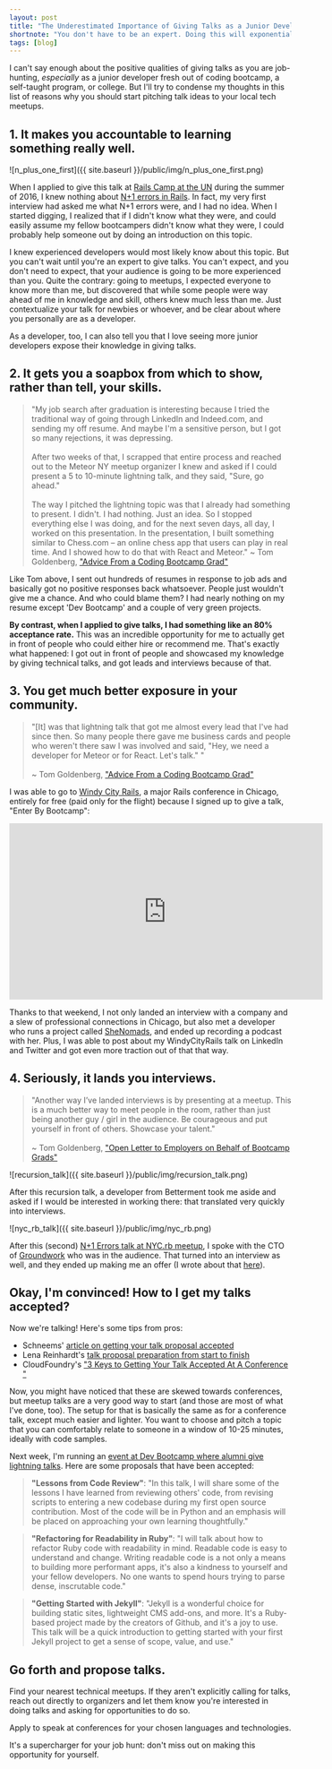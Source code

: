 ```yaml
---
layout: post
title: "The Underestimated Importance of Giving Talks as a Junior Developer"
shortnote: "You don't have to be an expert. Doing this will exponentially increase others' exposure to you so you can get interviews."
tags: [blog]
---
```


I can't say enough about the positive qualities of giving talks as you are job-hunting, *especially* as a junior developer fresh out of coding bootcamp, a self-taught program, or college. But I'll try to condense my thoughts in this list of reasons why you should start pitching talk ideas to your local tech meetups.

## 1. It makes you accountable to learning something really well.

![n_plus_one_first]({{ site.baseurl }}/public/img/n_plus_one_first.png)

When I applied to give this talk at [Rails Camp at the UN](http://railscamp.io/) during the summer of 2016, I knew nothing about [N+1 errors in Rails](http://estherleytush.com/2016/07/10/avoiding-n-plus-one-queries.html). In fact, my very first interview had asked me what N+1 errors were, and I had no idea. When I started digging, I realized that if I didn't know what they were, and could easily assume my fellow bootcampers didn't know what they were, I could probably help someone out by doing an introduction on this topic.

I knew experienced developers would most likely know about this topic. But you can't wait until you're an expert to give talks. You can't expect, and you don't need to expect, that your audience is going to be more experienced than you. Quite the contrary: going to meetups, I expected everyone to know more than me, but discovered that while some people were way ahead of me in knowledge and skill, others knew much less than me. Just contextualize your talk for newbies or whoever, and be clear about where you personally are as a developer.

As a developer, too, I can also tell you that I love seeing more junior developers expose their knowledge in giving talks.

## 2. It gets you a soapbox from which to show, rather than tell, your skills.

> "My job search after graduation is interesting because I tried the traditional way of going through LinkedIn and Indeed.com, and sending my off resume. And maybe I'm a sensitive person, but I got so many rejections, it was depressing.<br><br>
After two weeks of that, I scrapped that entire process and reached out to the Meteor NY meetup organizer I knew and asked if I could present a 5 to 10-minute lightning talk, and they said, "Sure, go ahead."<br><br>
The way I pitched the lightning topic was that I already had something to present. I didn't. I had nothing. Just an idea. So I stopped everything else I was doing, and for the next seven days, all day, I worked on this presentation. In the presentation, I built something similar to Chess.com – an online chess app that users can play in real time. And I showed how to do that with React and Meteor." ~ Tom Goldenberg, ["Advice From a Coding Bootcamp Grad"](https://www.coursereport.com/blog/podcast-advice-from-coding-bootcamp-grad-tom-goldenberg)

Like Tom above, I sent out hundreds of resumes in response to job ads and basically got no positive responses back whatsoever. People just wouldn't give me a chance. And who could blame them? I had nearly nothing on my resume except 'Dev Bootcamp' and a couple of very green projects.

**By contrast, when I applied to give talks, I had something like an 80% acceptance rate.** This was an incredible opportunity for me to actually get in front of people who could either hire or recommend me. That's exactly what happened: I got out in front of people and showcased my knowledge by giving technical talks, and got leads and interviews because of that.

## 3. You get much better exposure in your community.

> "[It] was that lightning talk that got me almost every lead that I've had since then. So many people there gave me business cards and people who weren't there saw I was involved and said, "Hey, we need a developer for Meteor or for React. Let's talk." "<br><br>
~ Tom Goldenberg, ["Advice From a Coding Bootcamp Grad"](https://www.coursereport.com/blog/podcast-advice-from-coding-bootcamp-grad-tom-goldenberg)

I was able to go to [Windy City Rails](https://windycityrails.com/), a major Rails conference in Chicago, entirely for free (paid only for the flight) because I signed up to give a talk, "Enter By Bootcamp":

<iframe width="560" height="315" src="https://www.youtube.com/embed/Z4j57V2SAsA" frameborder="0" allowfullscreen></iframe>

Thanks to that weekend, I not only landed an interview with a company and a slew of professional connections in Chicago, but also met a developer who runs a project called [SheNomads](http://www.shenomads.com/), and ended up recording a podcast with her. Plus, I was able to post about my WindyCityRails talk on LinkedIn and Twitter and got even more traction out of that that way.

## 4. Seriously, it lands you interviews.

> "Another way I’ve landed interviews is by presenting at a meetup. This is a much better way to meet people in the room, rather than just being another guy / girl in the audience. Be courageous and put yourself in front of others. Showcase your talent." <br><br>~ Tom Goldenberg, ["Open Letter to Employers on Behalf of Bootcamp Grads"](https://medium.com/@tomgoldenberg/open-letter-to-employers-on-behalf-of-bootcamp-grads-and-also-to-bootcamp-grads-b40a722ced85#.giztbxbz6)

![recursion_talk]({{ site.baseurl }}/public/img/recursion_talk.png)

After this recursion talk, a developer from Betterment took me aside and asked if I would be interested in working there: that translated very quickly into interviews.

![nyc_rb_talk]({{ site.baseurl }}/public/img/nyc_rb.png)

After this (second) [N+1 Errors talk at NYC.rb meetup](http://www.meetup.com/NYC-rb/events/231306324/), I spoke with the CTO of [Groundwork](http://www.buildgroundwork.com/#main) who was in the audience. That turned into an interview as well, and they ended up making me an offer (I wrote about that [here](http://estherleytush.com/2016/10/20/five-offers-in-four-months.html)).  

## Okay, I'm convinced! How to I get my talks accepted?

Now we're talking! Here's some tips from pros:

* Schneems' [article on getting your talk proposal accepted](https://www.schneems.com/blogs/2016-04-07-conference-proposal)
* Lena Reinhardt's [talk proposal preparation from start to finish](http://wunder.schoenaberselten.com/2016/02/16/how-to-prepare-and-write-a-tech-conference-talk/)
* CloudFoundry's ["3 Keys to Getting Your Talk Accepted At A Conference "](https://www.cloudfoundry.org/3-keys-to-getting-your-talk-accepted-at-a-conference/)

Now, you might have noticed that these are skewed towards conferences, but meetup talks are a very good way to start (and those are most of what I've done, too). The setup for that is basically the same as for a conference talk, except much easier and lighter. You want to choose and pitch a topic that you can comfortably relate to someone in a window of 10-25 minutes, ideally with code samples.

Next week, I'm running an [event at Dev Bootcamp where alumni give lightning talks](http://www.meetup.com/DBC-NYC/events/234697108/). Here are some proposals that have been accepted:

> **"Lessons from Code Review"**: "In this talk, I will share some of the lessons I have learned from reviewing others' code, from revising scripts to entering a new codebase during my first open source contribution.  Most of the code will be in Python and an emphasis will be placed on approaching your own learning thoughtfully."

> **"Refactoring for Readability in Ruby"**: "I will talk about how to refactor Ruby code with readability in mind. Readable code is easy to understand and change. Writing readable code is a not only a means to building more performant apps, it's also a kindness to yourself and your fellow developers. No one wants to spend hours trying to parse dense, inscrutable code."

> **"Getting Started with Jekyll"**: "Jekyll is a wonderful choice for building static sites, lightweight CMS add-ons, and more. It's a Ruby-based project made by the creators of Github, and it's a joy to use. This talk will be a quick introduction to getting started with your first Jekyll project to get a sense of scope, value, and use."

## Go forth and propose talks.

Find your nearest technical meetups. If they aren't explicitly calling for talks, reach out directly to organizers and let them know you're interested in doing talks and asking for opportunities to do so.

Apply to speak at conferences for your chosen languages and technologies.

It's a supercharger for your job hunt: don't miss out on making this opportunity for yourself.
